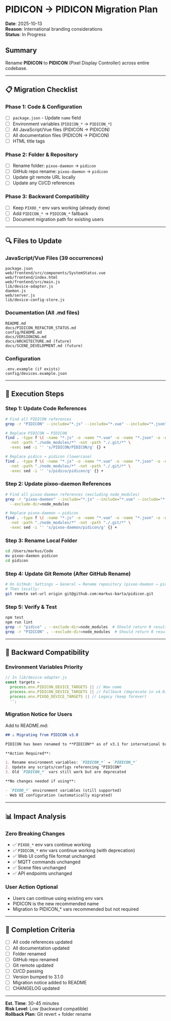 # PIDICON → PIDICON Migration Plan

**Date**: 2025-10-13  
**Reason**: International branding considerations  
**Status**: In Progress

## Summary

Rename **PIDICON** to **PIDICON** (Pixel Display Controller) across entire codebase.

---

## 📋 Migration Checklist

### Phase 1: Code & Configuration

- [ ] `package.json` - Update `name` field
- [ ] Environment variables (`PIDICON_*` → `PIDICON_*`)
- [ ] All JavaScript/Vue files (PIDICON → PIDICON)
- [ ] All documentation files (PIDICON → PIDICON)
- [ ] HTML title tags

### Phase 2: Folder & Repository

- [ ] Rename folder: `pixoo-daemon` → `pidicon`
- [ ] GitHub repo rename: `pixoo-daemon` → `pidicon`
- [ ] Update git remote URL locally
- [ ] Update any CI/CD references

### Phase 3: Backward Compatibility

- [ ] Keep `PIXOO_*` env vars working (already done)
- [ ] Add `PIDICON_*` → `PIDICON_*` fallback
- [ ] Document migration path for existing users

---

## 🔍 Files to Update

### JavaScript/Vue Files (39 occurrences)

```
package.json
web/frontend/src/components/SystemStatus.vue
web/frontend/index.html
web/frontend/src/main.js
lib/device-adapter.js
daemon.js
web/server.js
lib/device-config-store.js
```

### Documentation (All .md files)

```
README.md
docs/PIDICON_REFACTOR_STATUS.md
config/README.md
docs/VERSIONING.md
docs/ARCHITECTURE.md (future)
docs/SCENE_DEVELOPMENT.md (future)
```

### Configuration

```
.env.example (if exists)
config/devices.example.json
```

---

## 🚀 Execution Steps

### Step 1: Update Code References

```bash
# Find all PIDICON references
grep -r "PIDICON" --include="*.js" --include="*.vue" --include="*.json" --include="*.md" --include="*.html" .

# Replace PIDICON → PIDICON
find . -type f \( -name "*.js" -o -name "*.vue" -o -name "*.json" -o -name "*.md" -o -name "*.html" \) \
  -not -path "./node_modules/*" -not -path "./.git/*" \
  -exec sed -i '' 's/PIDICON/PIDICON/g' {} +

# Replace pidico → pidicon (lowercase)
find . -type f \( -name "*.js" -o -name "*.vue" -o -name "*.json" -o -name "*.md" -o -name "*.html" \) \
  -not -path "./node_modules/*" -not -path "./.git/*" \
  -exec sed -i '' 's/pidico/pidicon/g' {} +
```

### Step 2: Update pixoo-daemon References

```bash
# Find all pixoo-daemon references (excluding node_modules)
grep -r "pixoo-daemon" --include="*.js" --include="*.vue" --include="*.json" --include="*.md" . \
  --exclude-dir=node_modules

# Replace pixoo-daemon → pidicon
find . -type f \( -name "*.js" -o -name "*.vue" -o -name "*.json" -o -name "*.md" \) \
  -not -path "./node_modules/*" -not -path "./.git/*" \
  -exec sed -i '' 's/pixoo-daemon/pidicon/g' {} +
```

### Step 3: Rename Local Folder

```bash
cd /Users/markus/Code
mv pixoo-daemon pidicon
cd pidicon
```

### Step 4: Update Git Remote (After GitHub Rename)

```bash
# On GitHub: Settings → General → Rename repository (pixoo-daemon → pidicon)
# Then locally:
git remote set-url origin git@github.com:markus-barta/pidicon.git
```

### Step 5: Verify & Test

```bash
npm test
npm run lint
grep -r "pidico" . --exclude-dir=node_modules  # Should return 0 results
grep -r "PIDICON" . --exclude-dir=node_modules  # Should return 0 results
```

---

## 🔄 Backward Compatibility

### Environment Variables Priority

```javascript
// In lib/device-adapter.js
const targets =
  process.env.PIDICON_DEVICE_TARGETS || // New name
  process.env.PIDICON_DEVICE_TARGETS || // Fallback (deprecate in v4.0)
  process.env.PIXOO_DEVICE_TARGETS || // Legacy (keep forever)
  '';
```

### Migration Notice for Users

Add to README.md:

```markdown
## ⚠️ Migrating from PIDICON v3.0

PIDICON has been renamed to **PIDICON** as of v3.1 for international branding.

**Action Required**:

1. Rename environment variables: `PIDICON_*` → `PIDICON_*`
2. Update any scripts/configs referencing "PIDICON"
3. Old `PIDICON_*` vars still work but are deprecated

**No changes needed if using**:

- `PIXOO_*` environment variables (still supported)
- Web UI configuration (automatically migrated)
```

---

## 📊 Impact Analysis

### Zero Breaking Changes

- ✅ `PIXOO_*` env vars continue working
- ✅ `PIDICON_*` env vars continue working (with deprecation)
- ✅ Web UI config file format unchanged
- ✅ MQTT commands unchanged
- ✅ Scene files unchanged
- ✅ API endpoints unchanged

### User Action Optional

- Users can continue using existing env vars
- PIDICON is the new recommended name
- Migration to PIDICON\_\* vars recommended but not required

---

## 🎯 Completion Criteria

- [ ] All code references updated
- [ ] All documentation updated
- [ ] Folder renamed
- [ ] GitHub repo renamed
- [ ] Git remote updated
- [ ] CI/CD passing
- [ ] Version bumped to 3.1.0
- [ ] Migration notice added to README
- [ ] CHANGELOG updated

---

**Est. Time**: 30-45 minutes  
**Risk Level**: Low (backward compatible)  
**Rollback Plan**: Git revert + folder rename

